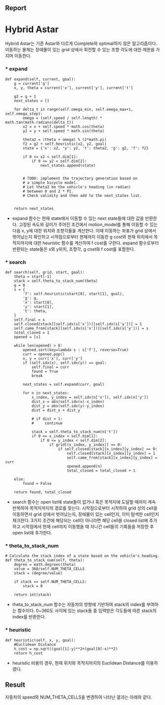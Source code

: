 ## Report

# Hybrid Astar

Hybrid Astar는 기존 Astar와 다르게 Complete와 optimal하지 않은 알고리즘이다.
이동하는 물체는 장애물이 있는 grid 상에서 회전할 수 있는 조향 각도에 대한 제한을 가지며 이동한다.

### * expand 
    def expand(self, current, goal):
        g = current['g']
        x, y, theta = current['x'], current['y'], current['t']

        g2 = g + 1
        next_states = []

        for delta_t in range(self.omega_min, self.omega_max+1, self.omega_step):
            omega = (self.speed / self.length) * math.tan(math.radians(delta_t))
            x2 = x + self.speed * math.cos(theta)
            y2 = y + self.speed * math.sin(theta)

            theta2 = (theta + omega) % (2*math.pi)
            f2 = g2 + self.heuristic(x2, y2, goal)
            state = {'x': x2, 'y': y2, 't': theta2, 'g': g2, 'f': f2}

            if 0 <= x2 < self.dim[1]:
                if 0 <= y2 < self.dim[2]:
                    next_states.append(state)


            # TODO: implement the trajectory generation based on
            # a simple bicycle model.
            # Let theta2 be the vehicle's heading (in radian)
            # between 0 and 2 * PI.
            # Check validity and then add to the next_states list.


        return next_states

* expand 함수는 현재 state에서 이동할 수 있는 next state들에 대한 값을 반환한다.
  고정된 속도와 길이가 주어진 조건에서 motion_model를 통해 이동할 수 있는 다음 x, y에 대한 위치와 조향각들을
  계산한다.
  이때 이동하는 좌표가 grid 상에서 벗어났는지 확인하고 시작점으로부터 현재까지 이동한 g cost와 
  현재 위치에서 목적지까지에 대한 heuristic 함수를 계산하여 f cost를 구한다.
  expand 함수로부터 반환되는 state들은 x와 y위치, 조향각, g cost와 f cost를 포함한다.
  
### * search 

    def search(self, grid, start, goal):
        theta = start[-1]
        stack = self.theta_to_stack_num(theta)
        g = 0
        s = {
            'f': self.heuristic(start[0], start[1], goal),
            'g': g,
            'x': start[0],
            'y': start[1],
            't': theta,
        }
        self.final = s
        self.closed[stack][self.idx(s['x'])][self.idx(s['y'])] = 1
        self.came_from[stack][self.idx(s['x'])][self.idx(s['y'])] = s
        total_closed = 1
        opened = [s]

        while len(opened) > 0:
            opened.sort(key=lambda s : s['f'], reverse=True)
            curr = opened.pop()
            x, y = curr['x'], curr['y']
            if (self.idx(x), self.idx(y)) == goal:
                self.final = curr
                found = True
                break

            next_states = self.expand(curr, goal)

            for n in next_states:
                x_index, y_index = self.idx(n['x']), self.idx(n['y'])
                dist_x = abs(self.idx(x)-x_index)
                dist_y = abs(self.idx(y)-y_index)
                dist = dist_x + dist_y
                
                # if dist > 1:
                #     continue
                
                stack = self.theta_to_stack_num(n['t'])
                if 0 <= x_index < self.dim[1]:
                    if 0 <= y_index < self.dim[2]:
                        if grid[(x_index, y_index)] == 0:
                            if self.closed[stack][x_index][y_index] == 0:
                                self.closed[stack][x_index][y_index] = 1
                                self.came_from[stack][x_index][y_index] = curr
                                opened.append(n)
                                total_closed = total_closed + 1

        else:
            found = False

        return found, total_closed

* search 함수는 open list에 state들이 없거나 혹은 목적지에 도달할 때까지 계속 반복하여 목적지까지의 경로를 찾는다.
  시작점으로부터 시작하여 grid 상의 cell을 이동하면서 grid 상에서 벗어났는지, 장애물이 있는 cell인지, 이미 탐색한 cell인지 체크한다.
  3가지 조건에 해당되는 cell이 아니라면 해당 cell을 closed list에 추가하고 시작점에서 현재 cell까지 이동했을 때 지나간 cell들의 기록들을
  저장한 후 open list에 추가한다.
  
### * theta_to_stack_num 

    # Calculate the stack index of a state based on the vehicle's heading.
    def theta_to_stack_num(self, theta):
        degree = math.degrees(theta)
        value = 360/self.NUM_THETA_CELLS
        stack = (degree/value)

        if stack == self.NUM_THETA_CELLS:
            stack = 0

        return int(stack)

* theta_to_stack_num 함수는 자동차의 방향에 기반하여 stack의 index를 부여하는 함수이다.
  0~360도 사이에 있는 stack들 중 입력받은 각도들에 따른 stack의 index를 반환한다.
  
### * heuristic 

    def heuristic(self, x, y, goal):
        #Euclidean Distance
        h_cost = np.sqrt((goal[1]-y)**2+(goal[0]-x)**2)
        return h_cost

* heuristic 비용의 경우, 현재 위치와 목적지까지의 Euclidean Distance를 이용하였다.


## Result
자동차의 speed와 NUM_THETA_CELLS을 변경하여 나타난 결과는 아래와 같다.


